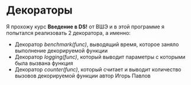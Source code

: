 # Декораторы
Я прохожу курс **Введение в DS!** от ВШЭ и в этой программе я попытался реализовать 2 декоратора, а именно:

- Декоратор *benchmark(func)*, выводящий время, которое заняло выполнение декорируемой функции
- Декоратор *logging(func)*, который выводит параметры с которыми была вызвана функция
- Декоратор *counter(func)*, который считает и выводит количество вызовов декорируемой функции
автор Игорь Павлов